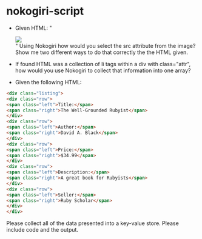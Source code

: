 # nokogiri-script

* Given HTML: "<div class="images"><img src="/pic.jpg"></div>" Using Nokogiri how would you select the src attribute from the image? Show me two different ways to do that correctly the the HTML given.

* If found HTML was a collection of li tags within a div with class="attr", how would you use Nokogiri to collect that information into one array?

* Given the following HTML:

```html
<div class="listing">
<div class="row">
<span class="left">Title:</span>
<span class="right">The Well-Grounded Rubyist</span>
</div>
<div class="row">
<span class="left">Author:</span>
<span class="right">David A. Black</span>
</div>
<div class="row">
<span class="left">Price:</span>
<span class="right">$34.99</span>
</div>
<div class="row">
<span class="left">Description:</span>
<span class="right">A great book for Rubyists</span>
</div>
<div class="row">
<span class="left">Seller:</span>
<span class="right">Ruby Scholar</span>
</div>
</div>
```

Please collect all of the data presented into a key-value store. Please include code and the output.
